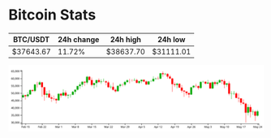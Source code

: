 # Bitcoin Stats

BTC/USDT|24h change|24h high|24h low|
|---|---|---|---|
|$37643.67|11.72%|$38637.70|$31111.01|

<img src="./chart.svg">
